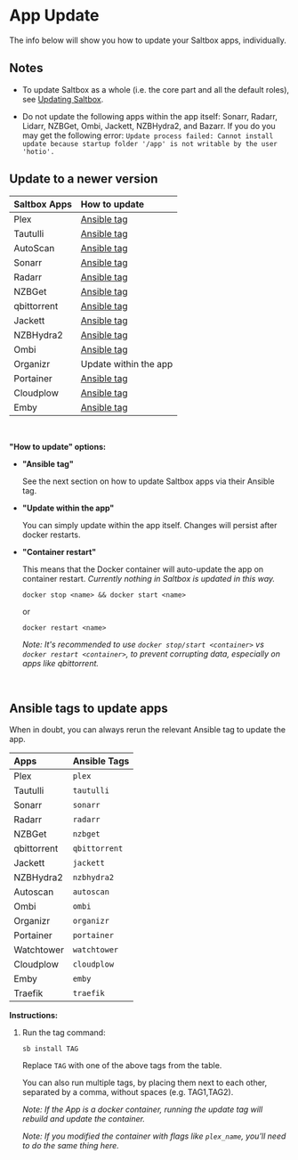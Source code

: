 # App Update

The info below will show you how to update your Saltbox apps, individually.

## Notes

- To update Saltbox as a whole (i.e. the core part and all the default roles), see [Updating Saltbox](../../saltbox/basics/update.md#updating-saltbox).

- Do not update the following apps within the app itself: Sonarr, Radarr, Lidarr, NZBGet, Ombi, Jackett, NZBHydra2, and Bazarr. If you do you may get the following error: `Update process failed: Cannot install update because startup folder '/app' is not writable by the user 'hotio'.`

## Update to a newer version

| Saltbox Apps  | How to update         |
|:------------- |:--------------------- |
| Plex          | [Ansible tag](../../saltbox/basics/update.md#updating-apps) |
| Tautulli      | [Ansible tag](../../saltbox/basics/update.md#updating-apps) |
| AutoScan      | [Ansible tag](../../saltbox/basics/update.md#updating-apps) |
| Sonarr        | [Ansible tag](../../saltbox/basics/update.md#updating-apps) |
| Radarr        | [Ansible tag](../../saltbox/basics/update.md#updating-apps) |
| NZBGet        | [Ansible tag](../../saltbox/basics/update.md#updating-apps) |
| qbittorrent    | [Ansible tag](../../saltbox/basics/update.md#updating-apps) |
| Jackett       | [Ansible tag](../../saltbox/basics/update.md#updating-apps) |
| NZBHydra2     | [Ansible tag](../../saltbox/basics/update.md#updating-apps) |
| Ombi          | [Ansible tag](../../saltbox/basics/update.md#updating-apps) |
| Organizr      | Update within the app |
| Portainer     | [Ansible tag](../../saltbox/basics/update.md#updating-apps) |
| Cloudplow     | [Ansible tag](../../saltbox/basics/update.md#updating-apps) |
| Emby          | [Ansible tag](../../saltbox/basics/update.md#updating-apps) |
<br />

**"How to update" options:**

- **"Ansible tag"**

   See the next section on how to update Saltbox apps via their Ansible tag.

- **"Update within the app"**

   You can simply update within the app itself. Changes will persist after docker restarts.

- **"Container restart"**

   This means that the Docker container will auto-update the app on container restart.  _Currently nothing in Saltbox is updated in this way._

   ```shell
   docker stop <name> && docker start <name>
   ```

   or

   ```shell
   docker restart <name>
   ```

   _Note: It's recommended to use `docker stop/start <container>` vs `docker restart <container>`, to prevent corrupting data, especially on apps like qbittorrent._

<br />

## Ansible tags to update apps

When in doubt, you can always rerun the relevant Ansible tag to update the app.

| Apps                        | Ansible Tags    |
|:--------------------------- |:--------------- |
| Plex                        | `plex`          |
| Tautulli                    | `tautulli`      |
| Sonarr                      | `sonarr`        |
| Radarr                      | `radarr`        |
| NZBGet                      | `nzbget`        |
| qbittorrent                  | `qbittorrent`     |
| Jackett                     | `jackett`       |
| NZBHydra2                   | `nzbhydra2`     |
| Autoscan                    | `autoscan`      |
| Ombi                        | `ombi`          |
| Organizr                    | `organizr`      |
| Portainer                   | `portainer`     |
| Watchtower                  | `watchtower`    |
| Cloudplow                   | `cloudplow`     |
| Emby                        | `emby`          |
| Traefik                     | `traefik`       |

**Instructions:**

1. Run the tag command:

   ```shell
   sb install TAG
   ```

   Replace `TAG` with one of the above tags from the table.

   You can also run multiple tags, by placing them next to each other, separated by a comma, without spaces (e.g. TAG1,TAG2).

   _Note: If the App is a docker container, running the update tag will rebuild and update the container._

   _Note: If you modified the container with flags like `plex_name`, you'll need to do the same thing here._
